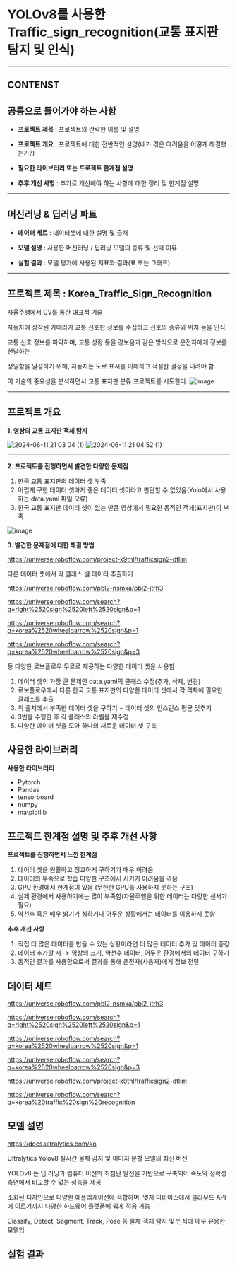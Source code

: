 # YOLOv8를 사용한 Traffic_sign_recognition(교통 표지판 탐지 및 인식)
---


## **CONTENST**


## 공통으로 들어가야 하는 사항 


* **프로젝트 제목** : 프로젝트의 간략한 이름 및 설명

  
* **프로젝트 개요** : 프로젝트에 대한 전반적인 설명(내가 겪은 여려움을 어떻게 해결했는가?)

  
* **필요한 라이브러리 또는 프로젝트 한계점 설명**

  
* **추후 개선 사항** : 추가로 개선해야 하는 사항에 대한 정리 및 한계점 설명
---


## 머신러닝 & 딥러닝 파트


* **데이터 세트** : 데이터셋에 대한 설명 및 출처

  
* **모델 설명** : 사용한 머신러닝 / 딥러닝 모델의 종류 및 선택 이유

  
* **실험 결과** : 모델 평가에 사용된 지표와 결과(표 또는 그래프)
---


## 프로젝트 제목 : Korea_Traffic_Sign_Recognition


자율주행에서 CV를 통한 대표적 기술

자동차에 장착된 카메라가 교통 신호판 정보를 수집하고 신호의 종류와 위치 등을 인식,
 
교통 신호 정보를 파악하며, 교통 상황 등을 경보음과 같은 방식으로 운전자에게 정보를 전달하는

정밀함을 달성하기 위해, 자동차는 도로 표시를 이해하고 적절한 결정을 내려야 함.

이 기술의 중요성을 분석하면서 교통 표지판 분류 프로젝트를 시도한다.
![image](https://github.com/dbeodud147/traffic-sign-reconition/assets/163965664/0642fd32-78f5-4941-963b-b24a9bdd5718)

---
## **프로젝트 개요**


**1. 영상의 교통 표지판 객체 탐지**


![2024-06-11 21 03 04 (1)](https://github.com/dbeodud147/traffic-sign-reconition/assets/163965664/e58f4162-5c3c-4cfb-b5b9-5fb2bf1fb957)
![2024-06-11 21 04 52 (1)](https://github.com/dbeodud147/traffic-sign-reconition/assets/163965664/f1a5681e-5af1-4739-9c6d-b02ea26b4505)

---


**2. 프로젝트를 진행하면서 발견한 다양한 문제점**


1. 한국 교통 표지판의 데이터 셋 부족
2. 어렵게 구한 데이터 셋마저 좋은 데이터 셋이라고 판단할 수 없었음(Yolo에서 사용하는 data.yaml 파일 오류)
3. 한국 교통 표지판 데이터 셋이 없는 만큼 영상에서 필요한 동적인 객체(표지판)이 부족


![image](https://github.com/dbeodud147/traffic-sign-reconition/assets/163965664/1bc056c2-c5ee-4904-941f-d7e3927bab6a)





**3. 발견한 문제점에 대한 해결 방법**

https://universe.roboflow.com/project-x9thl/trafficsign2-dtlim

다른 데이터 셋에서 각 클래스 별 데이터 추출하기 


https://universe.roboflow.com/pbl2-nsmxa/pbl2-jtrh3


https://universe.roboflow.com/search?q=right%2520sign%2520left%2520sign&p=1


https://universe.roboflow.com/search?q=korea%2520wheelbarrow%2520sign&p=1


https://universe.roboflow.com/search?q=korea%2520wheelbarrow%2520sign&p=3


등 다양한 로보플로우 무료로 제공하는 다양한 데이터 셋을 사용함


1. 데이터 셋의 가장 큰 문제인 data.yaml의 클래스 수정(추가, 삭제, 변경)
2. 로보플로우에서 다른 한국 교통 표지판의 다양한 데이터 셋에서 각 객체에 필요한 클래스를 추출 
3. 위 출처에서 부족한 데이터 셋을 구하기 + 데이터 셋의 인스턴스 평균 맞추기
4. 3번을 수행한 후 각 클래스의 라벨을 재수정
5. 다양한 데이터 셋을 모아 하나의 새로운 데이터 셋 구축


## **사용한 라이브러리**

**사용한 라이브러리**
* Pytorch
* Pandas
* tensorboard
* numpy
* matplotlib

## **프로젝트 한계점 설명 및 추후 개선 사항**


**프로젝트를 진행하면서 느낀 한계점**


1. 데이터 셋을 원활하고 정교하게 구하기가 매우 어려움
2. 데이터의 부족으로 학습 다양한 구조에서 시키기 어려움을 겪음
3. GPU 환경에서 한계점이 있음 (무한한 GPU를 사용하지 못하는 구조)
4. 실제 환경에서 사용하기에는 많이 부족함(자율주행을 위한 데이터는 다양한 센서가 필요)
5. 약천후 혹은 매우 밝기가 심하거나 어두운 상황에서는 데이터를 이용하지 못함

   
**추후 개선 사항**
1. 직접 더 많은 데이터를 만들 수 있는 상황이라면 더 많은 데이터 추가 및 데이터 증강
2. 데이터 추가할 시 -> 영상의 크기, 약천후 데이터, 어두운 환경에서의 데이터 구하기
3. 동적인 결과를 사용함으로써 결과를 통해 운전자(사용자)에게 정보 전달


##  **데이터 세트**


https://universe.roboflow.com/pbl2-nsmxa/pbl2-jtrh3


https://universe.roboflow.com/search?q=right%2520sign%2520left%2520sign&p=1


https://universe.roboflow.com/search?q=korea%2520wheelbarrow%2520sign&p=1


https://universe.roboflow.com/search?q=korea%2520wheelbarrow%2520sign&p=3


https://universe.roboflow.com/project-x9thl/trafficsign2-dtlim


https://universe.roboflow.com/search?q=korea%20traffic%20sign%20recognition

## **모델 설명**


https://docs.ultralytics.com/ko


Ultralytics Yolov8 실시간 물체 감지 및 이미지 분할 모델의 최신 버전

YOLOv8 는 딥 러닝과 컴퓨터 비전의 최첨단 발전을 기반으로 구축되어 속도와 정확성 측면에서 비교할 수 없는 성능을 제공

소화된 디자인으로 다양한 애플리케이션에 적합하며, 엣지 디바이스에서 클라우드 API에 이르기까지 다양한 하드웨어 플랫폼에 쉽게 적용 가능

Classify, Detect, Segment, Track, Pose 등 물체 객체 탐지 및 인식에 매우 유용한 모델임


##  **실험 결과**


